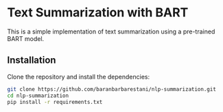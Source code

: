 # Text Summarization with BART

This is a simple implementation of text summarization using a pre-trained BART model.

## Installation

Clone the repository and install the dependencies:

```bash
git clone https://github.com/baranbarbarestani/nlp-summarization.git
cd nlp-summarization
pip install -r requirements.txt

